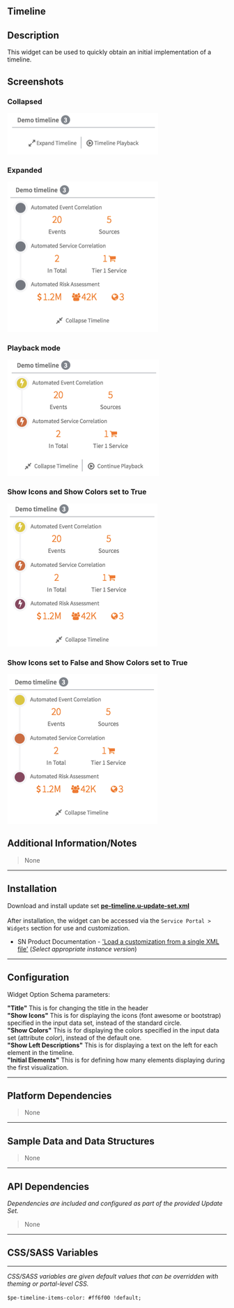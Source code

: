 ## Timeline

## Description

This widget can be used to quickly obtain an initial implementation of a timeline.

## Screenshots
### Collapsed
![alt text](../../images/pe-timeline-screenshot-02.png "Timeline Widget - Collapsed")
### Expanded
![alt text](../../images/pe-timeline-screenshot.png "Timeline Widget")
### Playback mode
![alt text](../../images/pe-timeline-screenshot-03.png "Timeline Widget - In playback mode")
### Show Icons and Show Colors set to True
![alt text](../../images/pe-timeline-screenshot-04.png "Timeline Widget - With the option Show Icons and Show Colors set to True")
### Show Icons set to False and Show Colors set to True
![alt text](../../images/pe-timeline-screenshot-05.png "Timeline Widget - With the option Show Colors set to True")

## Additional Information/Notes 
> None
---
## Installation
Download and install update set **[pe-timeline.u-update-set.xml](pe-timeline.u-update-set.xml)** <br/><br/>
After installation, the widget can be accessed via the `Service Portal > Widgets` section for use and customization.<br/>
* SN Product Documentation - ['Load a customization from a single XML file'](https://docs.servicenow.com/search?q=Load+a+customization+from+a+single+XML+file)   (<i>Select appropriate instance version</i>)

---
## Configuration
Widget Option Schema parameters:

**"Title"** This is for changing the title in the header<br/>
**"Show Icons"** This is for displaying the icons (font awesome or bootstrap) specified in the input data set, instead of the standard circle.<br/>
**"Show Colors"** This is for displaying the colors specified in the input data set (attribute *color*), instead of the default one.<br/>
**"Show Left Descriptions"** This is for displaying a text on the left for each element in the timeline.<br/>
**"Initial Elements"** This is for defining how many elements displaying during the first visualization.<br/>

---
## Platform Dependencies
> None
---
## Sample Data and Data Structures
> None
---
## API Dependencies
<i>Dependencies are included and configured as part of the provided Update Set.</i>
> None
---
## CSS/SASS Variables
---
_CSS/SASS variables are given default values that can be overridden with theming or portal-level CSS._

`$pe-timeline-items-color: #ff6f00 !default;`
